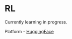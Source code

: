 # RL
Currently learning in progress.

Platform - [HuggingFace](https://huggingface.co/learn/deep-rl-course/en/unit0/introduction)
